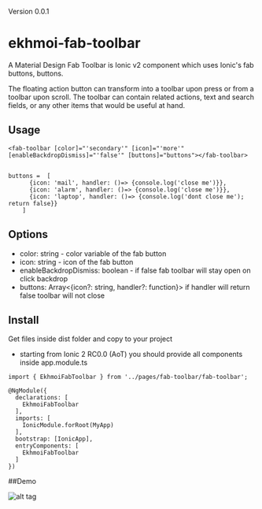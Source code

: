 

Version 0.0.1


# ekhmoi-fab-toolbar
A Material Design Fab Toolbar is Ionic v2 component which uses Ionic's fab buttons, buttons.

The floating action button can transform into a toolbar upon press or from a toolbar upon scroll. The toolbar can contain related actions, text and search fields, or any other items that would be useful at hand.

## Usage
```
<fab-toolbar [color]="'secondary'" [icon]="'more'" [enableBackdropDismiss]="'false'" [buttons]="buttons"></fab-toolbar>
```

```

buttons =  [
      {icon: 'mail', handler: ()=> {console.log('close me')}},
      {icon: 'alarm', handler: ()=> {console.log('close me')}},
      {icon: 'laptop', handler: ()=> {console.log('dont close me'); return false}}
    ]
```

## Options

* color: string - color variable of the fab button
* icon: string - icon of the fab button
* enableBackdropDismiss: boolean - if false fab toolbar will stay open on click backdrop
* buttons: Array<{icon?: string, handler?: function}> if handler will return false toolbar will not close 

## Install
Get files inside dist folder and copy to your project

* starting from Ionic 2 RC0.0 (AoT) you should provide all components inside app.module.ts 

```
import { EkhmoiFabToolbar } from '../pages/fab-toolbar/fab-toolbar';

@NgModule({
  declarations: [
    EkhmoiFabToolbar
  ],
  imports: [
    IonicModule.forRoot(MyApp)
  ],
  bootstrap: [IonicApp],
  entryComponents: [
    EkhmoiFabToolbar
  ]
})
```
##Demo


![alt tag](https://github.com/ekhmoi/Ionic-Component-fab-toolbar/blob/master/demo/Fab%20Toolbar.gif)